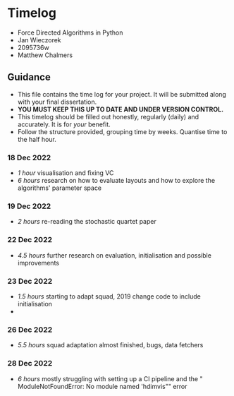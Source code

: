# Timelog

* Force Directed Algorithms in Python
* Jan Wieczorek
* 2095736w
* Matthew Chalmers

## Guidance

* This file contains the time log for your project. It will be submitted along with your final dissertation.
* **YOU MUST KEEP THIS UP TO DATE AND UNDER VERSION CONTROL.**
* This timelog should be filled out honestly, regularly (daily) and accurately. It is for *your* benefit.
* Follow the structure provided, grouping time by weeks.  Quantise time to the half hour.




### 18 Dec 2022
* *1 hour* visualisation and fixing VC
* *6 hours* research on how to evaluate layouts and how to explore the algorithms' parameter space

### 19 Dec 2022
* *2 hours* re-reading the stochastic quartet paper 

### 22 Dec 2022
* *4.5 hours* further research on evaluation, initialisation and possible improvements

### 23 Dec 2022
* *1.5 hours* starting to adapt squad, 2019 change code to include initialisation
* 
### 26 Dec 2022
* *5.5 hours* squad adaptation almost finished, bugs, data fetchers

### 28 Dec 2022
* *6 hours* mostly struggling with setting up a CI pipeline and the " ModuleNotFoundError: No module named 'hdimvis"" error
